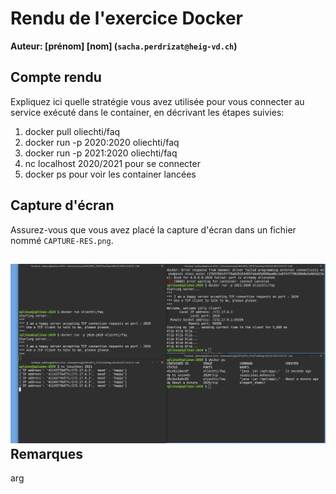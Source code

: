 # Rendu de l'exercice Docker 

**Auteur: [prénom] [nom] (`sacha.perdrizat@heig-vd.ch`)**

## Compte rendu

Expliquez ici quelle stratégie vous avez utilisée pour vous connecter au service exécuté dans le container, en décrivant les étapes suivies:

1. docker pull oliechti/faq
2. docker run -p 2020:2020 oliechti/faq 
3. docker run -p 2021:2020 oliechti/faq
3. nc localhost 2020/2021 pour se connecter
4. docker ps pour voir les container lancées
## Capture d'écran

Assurez-vous que vous avez placé la capture d'écran dans un fichier nommé `CAPTURE-RES.png`.



## ![](./CAPTURE_RES.png)Remarques

arg